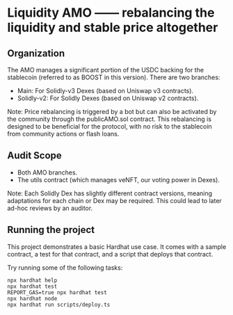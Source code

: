 # Liquidity AMO —— rebalancing the liquidity and stable price altogether

## Organization
The AMO manages a significant portion of the USDC backing for the stablecoin (referred to as BOOST in this version). There are two branches:

- Main: For Solidly-v3 Dexes (based on Uniswap v3 contracts).
- Solidly-v2: For Solidly Dexes (based on Uniswap v2 contracts).

Note: Price rebalancing is triggered by a bot but can also be activated by the community through the publicAMO.sol contract. This rebalancing is designed to be beneficial for the protocol, with no risk to the stablecoin from community actions or flash loans.

## Audit Scope
- Both AMO branches.
- The utils contract (which manages veNFT, our voting power in Dexes).

Note: Each Solidly Dex has slightly different contract versions, meaning adaptations for each chain or Dex may be required. This could lead to later ad-hoc reviews by an auditor.

## Running the project
This project demonstrates a basic Hardhat use case. It comes with a sample contract, a test for that contract, and a script that deploys that contract.

Try running some of the following tasks:

```shell
npx hardhat help
npx hardhat test
REPORT_GAS=true npx hardhat test
npx hardhat node
npx hardhat run scripts/deploy.ts
```
